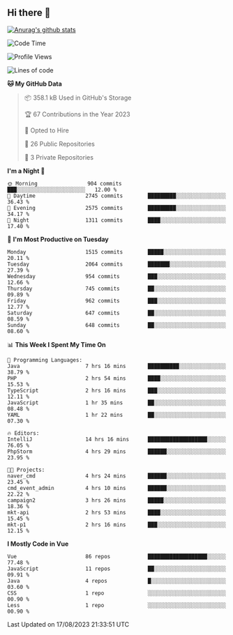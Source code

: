 ## Hi there 👋

[![Anurag's github stats](https://github-readme-stats.vercel.app/api?username=Songwonseok)](https://github.com/anuraghazra/github-readme-stats)



<!--START_SECTION:waka-->
![Code Time](http://img.shields.io/badge/Code%20Time-2%2C457%20hrs%2052%20mins-blue)

![Profile Views](http://img.shields.io/badge/Profile%20Views-0-blue)

![Lines of code](https://img.shields.io/badge/From%20Hello%20World%20I%27ve%20Written-35.0%20million%20lines%20of%20code-blue)

**🐱 My GitHub Data** 

> 📦 358.1 kB Used in GitHub's Storage 
 > 
> 🏆 67 Contributions in the Year 2023
 > 
> 💼 Opted to Hire
 > 
> 📜 26 Public Repositories 
 > 
> 🔑 3 Private Repositories 
 > 
**I'm a Night 🦉** 

```text
🌞 Morning                904 commits         ███░░░░░░░░░░░░░░░░░░░░░░   12.00 % 
🌆 Daytime                2745 commits        █████████░░░░░░░░░░░░░░░░   36.43 % 
🌃 Evening                2575 commits        █████████░░░░░░░░░░░░░░░░   34.17 % 
🌙 Night                  1311 commits        ████░░░░░░░░░░░░░░░░░░░░░   17.40 % 
```
📅 **I'm Most Productive on Tuesday** 

```text
Monday                   1515 commits        █████░░░░░░░░░░░░░░░░░░░░   20.11 % 
Tuesday                  2064 commits        ███████░░░░░░░░░░░░░░░░░░   27.39 % 
Wednesday                954 commits         ███░░░░░░░░░░░░░░░░░░░░░░   12.66 % 
Thursday                 745 commits         ██░░░░░░░░░░░░░░░░░░░░░░░   09.89 % 
Friday                   962 commits         ███░░░░░░░░░░░░░░░░░░░░░░   12.77 % 
Saturday                 647 commits         ██░░░░░░░░░░░░░░░░░░░░░░░   08.59 % 
Sunday                   648 commits         ██░░░░░░░░░░░░░░░░░░░░░░░   08.60 % 
```


📊 **This Week I Spent My Time On** 

```text
💬 Programming Languages: 
Java                     7 hrs 16 mins       ██████████░░░░░░░░░░░░░░░   38.79 % 
PHP                      2 hrs 54 mins       ████░░░░░░░░░░░░░░░░░░░░░   15.53 % 
TypeScript               2 hrs 16 mins       ███░░░░░░░░░░░░░░░░░░░░░░   12.11 % 
JavaScript               1 hr 35 mins        ██░░░░░░░░░░░░░░░░░░░░░░░   08.48 % 
YAML                     1 hr 22 mins        ██░░░░░░░░░░░░░░░░░░░░░░░   07.30 % 

🔥 Editors: 
IntelliJ                 14 hrs 16 mins      ███████████████████░░░░░░   76.05 % 
PhpStorm                 4 hrs 29 mins       ██████░░░░░░░░░░░░░░░░░░░   23.95 % 

🐱‍💻 Projects: 
naver_cmd                4 hrs 24 mins       ██████░░░░░░░░░░░░░░░░░░░   23.45 % 
cmd_event_admin          4 hrs 10 mins       ██████░░░░░░░░░░░░░░░░░░░   22.22 % 
campaign2                3 hrs 26 mins       █████░░░░░░░░░░░░░░░░░░░░   18.36 % 
mkt-api                  2 hrs 53 mins       ████░░░░░░░░░░░░░░░░░░░░░   15.45 % 
mkt-p1                   2 hrs 16 mins       ███░░░░░░░░░░░░░░░░░░░░░░   12.15 % 
```

**I Mostly Code in Vue** 

```text
Vue                      86 repos            ███████████████████░░░░░░   77.48 % 
JavaScript               11 repos            ██░░░░░░░░░░░░░░░░░░░░░░░   09.91 % 
Java                     4 repos             █░░░░░░░░░░░░░░░░░░░░░░░░   03.60 % 
CSS                      1 repo              ░░░░░░░░░░░░░░░░░░░░░░░░░   00.90 % 
Less                     1 repo              ░░░░░░░░░░░░░░░░░░░░░░░░░   00.90 % 
```




 Last Updated on 17/08/2023 21:33:51 UTC
<!--END_SECTION:waka-->
